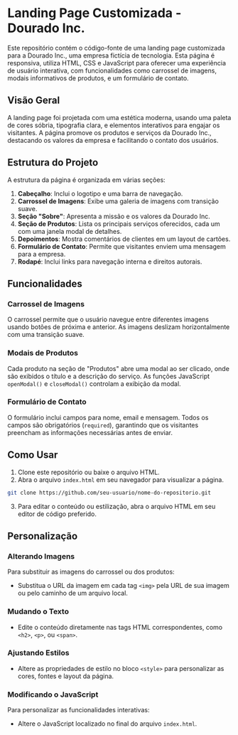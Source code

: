 # Landing Page Customizada - Dourado Inc.

Este repositório contém o código-fonte de uma landing page customizada para a Dourado Inc., uma empresa fictícia de tecnologia. Esta página é responsiva, utiliza HTML, CSS e JavaScript para oferecer uma experiência de usuário interativa, com funcionalidades como carrossel de imagens, modais informativos de produtos, e um formulário de contato.


## Visão Geral
A landing page foi projetada com uma estética moderna, usando uma paleta de cores sóbria, tipografia clara, e elementos interativos para engajar os visitantes. A página promove os produtos e serviços da Dourado Inc., destacando os valores da empresa e facilitando o contato dos usuários.

## Estrutura do Projeto
A estrutura da página é organizada em várias seções:

1. **Cabeçalho**: Inclui o logotipo e uma barra de navegação.
2. **Carrossel de Imagens**: Exibe uma galeria de imagens com transição suave.
3. **Seção "Sobre"**: Apresenta a missão e os valores da Dourado Inc.
4. **Seção de Produtos**: Lista os principais serviços oferecidos, cada um com uma janela modal de detalhes.
5. **Depoimentos**: Mostra comentários de clientes em um layout de cartões.
6. **Formulário de Contato**: Permite que visitantes enviem uma mensagem para a empresa.
7. **Rodapé**: Inclui links para navegação interna e direitos autorais.

## Funcionalidades

### Carrossel de Imagens
O carrossel permite que o usuário navegue entre diferentes imagens usando botões de próxima e anterior. As imagens deslizam horizontalmente com uma transição suave.

### Modais de Produtos
Cada produto na seção de "Produtos" abre uma modal ao ser clicado, onde são exibidos o título e a descrição do serviço. As funções JavaScript `openModal()` e `closeModal()` controlam a exibição da modal.

### Formulário de Contato
O formulário inclui campos para nome, email e mensagem. Todos os campos são obrigatórios (`required`), garantindo que os visitantes preencham as informações necessárias antes de enviar.

## Como Usar

1. Clone este repositório ou baixe o arquivo HTML.
2. Abra o arquivo `index.html` em seu navegador para visualizar a página.

```bash
git clone https://github.com/seu-usuario/nome-do-repositorio.git
```

3. Para editar o conteúdo ou estilização, abra o arquivo HTML em seu editor de código preferido.

## Personalização

### Alterando Imagens
Para substituir as imagens do carrossel ou dos produtos:
- Substitua o URL da imagem em cada tag `<img>` pela URL de sua imagem ou pelo caminho de um arquivo local.

### Mudando o Texto
- Edite o conteúdo diretamente nas tags HTML correspondentes, como `<h2>`, `<p>`, ou `<span>`.

### Ajustando Estilos
- Altere as propriedades de estilo no bloco `<style>` para personalizar as cores, fontes e layout da página.

### Modificando o JavaScript
Para personalizar as funcionalidades interativas:
- Altere o JavaScript localizado no final do arquivo `index.html`.

